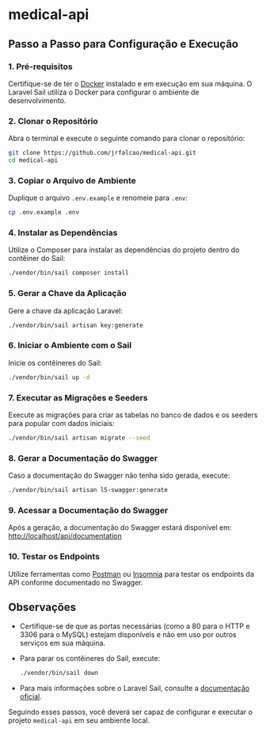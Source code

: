 # medical-api

## Passo a Passo para Configuração e Execução

### 1. Pré-requisitos

Certifique-se de ter o [Docker](https://www.docker.com/get-started) instalado e em execução em sua máquina. O Laravel Sail utiliza o Docker para configurar o ambiente de desenvolvimento.

### 2. Clonar o Repositório

Abra o terminal e execute o seguinte comando para clonar o repositório:

```bash
git clone https://github.com/jrfalcao/medical-api.git
cd medical-api
```

### 3. Copiar o Arquivo de Ambiente

Duplique o arquivo `.env.example` e renomeie para `.env`:

```bash
cp .env.example .env
```

### 4. Instalar as Dependências

Utilize o Composer para instalar as dependências do projeto dentro do contêiner do Sail:

```bash
./vendor/bin/sail composer install
```

### 5. Gerar a Chave da Aplicação

Gere a chave da aplicação Laravel:

```bash
./vendor/bin/sail artisan key:generate
```

### 6. Iniciar o Ambiente com o Sail

Inicie os contêineres do Sail:

```bash
./vendor/bin/sail up -d
```

### 7. Executar as Migrações e Seeders

Execute as migrações para criar as tabelas no banco de dados e os seeders para popular com dados iniciais:

```bash
./vendor/bin/sail artisan migrate --seed
```

### 8. Gerar a Documentação do Swagger

Caso a documentação do Swagger não tenha sido gerada, execute:

```bash
./vendor/bin/sail artisan l5-swagger:generate
```

### 9. Acessar a Documentação do Swagger

Após a geração, a documentação do Swagger estará disponível em:
[http://localhost/api/documentation](http://localhost/api/documentation)

### 10. Testar os Endpoints

Utilize ferramentas como [Postman](https://www.postman.com/) ou [Insomnia](https://insomnia.rest/) para testar os endpoints da API conforme documentado no Swagger.

## Observações

- Certifique-se de que as portas necessárias (como a 80 para o HTTP e 3306 para o MySQL) estejam disponíveis e não em uso por outros serviços em sua máquina.
- Para parar os contêineres do Sail, execute:

  ```bash
  ./vendor/bin/sail down
  ```

- Para mais informações sobre o Laravel Sail, consulte a [documentação oficial](https://laravel.com/docs/11.x/sail).

Seguindo esses passos, você deverá ser capaz de configurar e executar o projeto `medical-api` em seu ambiente local.
